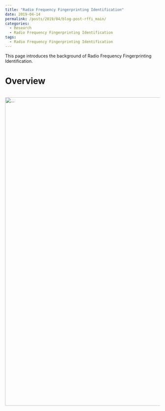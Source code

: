 ```yaml
---
title: "Radio Frequency Fingerprinting Identification"
date: 2019-04-14
permalink: /posts/2019/04/blog-post-rffi_main/
categories:
  - Research  
  - Radio Frequency Fingerprinting Identification
tags:
  - Radio Frequency Fingerprinting Identification
---
```


This page introduces the background of Radio Frequency Fingerprinting Identification.

# Overview

<br />
<img align="center" width="1000" src="{{ site.url }}/images/rffi/RFF_identification_procedure.png" alt="...">
<br />